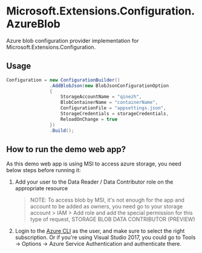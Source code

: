 # Microsoft.Extensions.Configuration.AzureBlob

Azure blob configuration provider implementation for Microsoft.Extensions.Configuration.

## Usage

```csharp
Configuration = new ConfigurationBuilder()
                .AddBlobJson(new BlobJsonConfigurationOption
                {
                    StorageAccountName = "qinezh",
                    BlobContainerName = "containerName",
                    ConfigurationFile = "appsettings.json",
                    StorageCredentials = storageCredentials,
                    ReloadOnChange = true
                })
                .Build();
```

## How to run the demo web app?

As this demo web app is using MSI to access azure storage, you need below steps before running it:

1. Add your user to the Data Reader / Data Contributor role on the appropriate resource
    > NOTE:
    > To access blob by MSI, it's not enough for the app and account to be added as owners, you need go to your storage account > IAM > Add role and add the special permission for this type of request, STORAGE BLOB DATA CONTRIBUTOR (PREVIEW)
    >
2. Login to the [Azure CLI](https://docs.microsoft.com/en-us/cli/azure/install-azure-cli?view=azure-cli-latest) as the user, and make sure to select the right subscription. Or if you're using Visual Studio 2017, you could go to Tools -> Options -> Azure Service Authentication and authenticate there.
